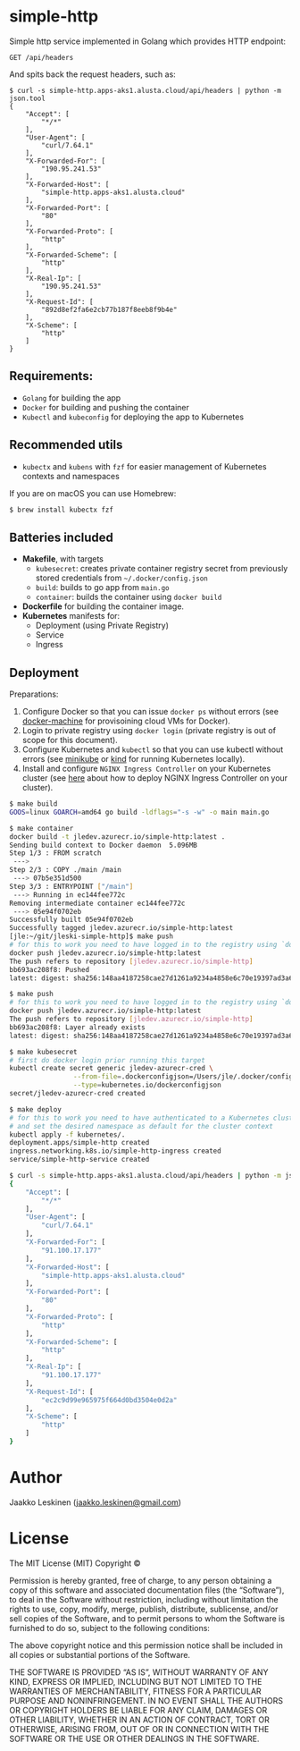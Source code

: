 # simple-http

Simple http service implemented in Golang which provides HTTP endpoint:

```
GET /api/headers
```

And spits back the request headers, such as:
```
$ curl -s simple-http.apps-aks1.alusta.cloud/api/headers | python -m json.tool
{
    "Accept": [
        "*/*"
    ],
    "User-Agent": [
        "curl/7.64.1"
    ],
    "X-Forwarded-For": [
        "190.95.241.53"
    ],
    "X-Forwarded-Host": [
        "simple-http.apps-aks1.alusta.cloud"
    ],
    "X-Forwarded-Port": [
        "80"
    ],
    "X-Forwarded-Proto": [
        "http"
    ],
    "X-Forwarded-Scheme": [
        "http"
    ],
    "X-Real-Ip": [
        "190.95.241.53"
    ],
    "X-Request-Id": [
        "892d8ef2fa6e2cb77b187f8eeb8f9b4e"
    ],
    "X-Scheme": [
        "http"
    ]
}
```

## Requirements:

* `Golang` for building the app
* `Docker` for building and pushing the container
* `Kubectl` and `kubeconfig` for deploying the app to Kubernetes

## Recommended utils

* `kubectx` and `kubens` with `fzf` for easier management of Kubernetes contexts and namespaces

If you are on macOS you can use Homebrew:
```bash
$ brew install kubectx fzf
```

## Batteries included

* **Makefile**, with targets
  * `kubesecret`: creates private container registry secret from previously stored credentials from `~/.docker/config.json`
  * `build`: builds to go app from `main.go`
  * `container`: builds the container using `docker build`
* **Dockerfile** for building the container image.
* **Kubernetes** manifests for:
  * Deployment (using Private Registry)
  * Service
  * Ingress

## Deployment

Preparations:
1. Configure Docker so that you can issue `docker ps` without errors (see [docker-machine](https://docs.docker.com/machine/) for provisoining cloud VMs for Docker).
2. Login to private registry using `docker login` (private registry is out of scope for this document).
3. Configure Kubernetes and `kubectl` so that you can use kubectl without errors (see [minikube](https://minikube.sigs.k8s.io/docs/start/) or [kind](https://kind.sigs.k8s.io/) for running Kubernetes locally).
4. Install and configure `NGINX Ingress Controller` on your Kubernetes cluster (see [here](https://kubernetes.github.io/ingress-nginx/deploy/) about how to deploy NGINX Ingress Controller on your cluster).

```bash
$ make build
GOOS=linux GOARCH=amd64 go build -ldflags="-s -w" -o main main.go

$ make container
docker build -t jledev.azurecr.io/simple-http:latest .
Sending build context to Docker daemon  5.096MB
Step 1/3 : FROM scratch
 --->
Step 2/3 : COPY ./main /main
 ---> 07b5e351d500
Step 3/3 : ENTRYPOINT ["/main"]
 ---> Running in ec144fee772c
Removing intermediate container ec144fee772c
 ---> 05e94f0702eb
Successfully built 05e94f0702eb
Successfully tagged jledev.azurecr.io/simple-http:latest
[jle:~/git/jleski-simple-http]$ make push                                                                               (feat/kubernetes✱)
# for this to work you need to have logged in to the registry using `docker login`
docker push jledev.azurecr.io/simple-http:latest
The push refers to repository [jledev.azurecr.io/simple-http]
bb693ac208f8: Pushed
latest: digest: sha256:148aa4187258cae27d1261a9234a4858e6c70e19397ad3a6b7ef40da1c1ec395 size: 528

$ make push
# for this to work you need to have logged in to the registry using `docker login`
docker push jledev.azurecr.io/simple-http:latest
The push refers to repository [jledev.azurecr.io/simple-http]
bb693ac208f8: Layer already exists
latest: digest: sha256:148aa4187258cae27d1261a9234a4858e6c70e19397ad3a6b7ef40da1c1ec395 size: 52

$ make kubesecret
# first do docker login prior running this target
kubectl create secret generic jledev-azurecr-cred \
                --from-file=.dockerconfigjson=/Users/jle/.docker/config.json \
                --type=kubernetes.io/dockerconfigjson
secret/jledev-azurecr-cred created

$ make deploy
# for this to work you need to have authenticated to a Kubernetes cluster
# and set the desired namespace as default for the cluster context
kubectl apply -f kubernetes/.
deployment.apps/simple-http created
ingress.networking.k8s.io/simple-http-ingress created
service/simple-http-service created

$ curl -s simple-http.apps-aks1.alusta.cloud/api/headers | python -m json.tool
{
    "Accept": [
        "*/*"
    ],
    "User-Agent": [
        "curl/7.64.1"
    ],
    "X-Forwarded-For": [
        "91.100.17.177"
    ],
    "X-Forwarded-Host": [
        "simple-http.apps-aks1.alusta.cloud"
    ],
    "X-Forwarded-Port": [
        "80"
    ],
    "X-Forwarded-Proto": [
        "http"
    ],
    "X-Forwarded-Scheme": [
        "http"
    ],
    "X-Real-Ip": [
        "91.100.17.177"
    ],
    "X-Request-Id": [
        "ec2c9d99e965975f664d0bd3504e0d2a"
    ],
    "X-Scheme": [
        "http"
    ]
}
```

# Author

Jaakko Leskinen (jaakko.leskinen@gmail.com)

# License

The MIT License (MIT)
Copyright © <year> <copyright holders>

Permission is hereby granted, free of charge, to any person obtaining a copy of this software and associated documentation files (the “Software”), to deal in the Software without restriction, including without limitation the rights to use, copy, modify, merge, publish, distribute, sublicense, and/or sell copies of the Software, and to permit persons to whom the Software is furnished to do so, subject to the following conditions:

The above copyright notice and this permission notice shall be included in all copies or substantial portions of the Software.

THE SOFTWARE IS PROVIDED “AS IS”, WITHOUT WARRANTY OF ANY KIND, EXPRESS OR IMPLIED, INCLUDING BUT NOT LIMITED TO THE WARRANTIES OF MERCHANTABILITY, FITNESS FOR A PARTICULAR PURPOSE AND NONINFRINGEMENT. IN NO EVENT SHALL THE AUTHORS OR COPYRIGHT HOLDERS BE LIABLE FOR ANY CLAIM, DAMAGES OR OTHER LIABILITY, WHETHER IN AN ACTION OF CONTRACT, TORT OR OTHERWISE, ARISING FROM, OUT OF OR IN CONNECTION WITH THE SOFTWARE OR THE USE OR OTHER DEALINGS IN THE SOFTWARE.